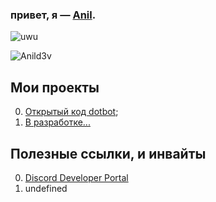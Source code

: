 ### привет, я — [Anil](https://discord.com/users/887303819300577291).
<div align="left"><img alt="uwu"src="https://discord.c99.nl/widget/theme-4/887303819300577291.png"></div>
<p align="left"> <img src="https://komarev.com/ghpvc/?username=Anild3v&label=Profile%20views&color=767f8b&style=flat" alt="Anild3v" /> </p> 

## Мои проекты

0. [Открытый код dotbot](https://github.com/nowertydev/opendot);
1. [В разработке...](https://www.youtube.com/watch?v=dQw4w9WgXcQ)

## Полезные ссылки, и инвайты

0. [Discord Developer Portal](https://discord.dev)
1. undefined
